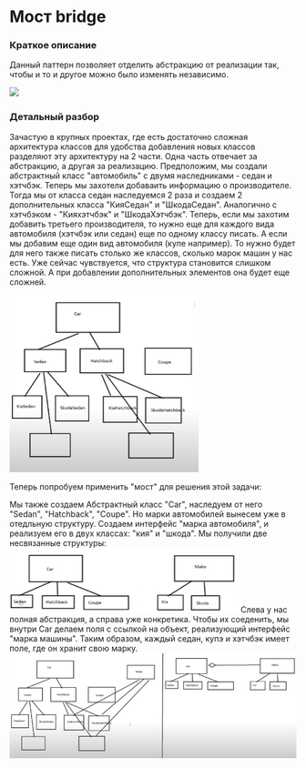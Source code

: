 # Мост bridge
### Краткое описание
Данный паттерн позволяет отделить абстракцию от реализации так, чтобы и то и другое можно было изменять независимо.


![](https://habrastorage.org/r/w1560/getpro/habr/post_images/a37/91c/32c/a3791c32c219678bc6549b012747497d.jpg)

### Детальный разбор
Зачастую в крупных проектах, где есть достаточно сложная архитектура классов для удобства добавления новых классов разделяют эту архитектуру на 2 части. Одна часть отвечает за абстракцию, а другая за реализацию.
Предположим, мы создали абстрактный класс "автомобиль" с двумя наследниками - седан и хэтчбэк. Теперь мы захотели добаваить информацию о производителе. Тогда мы от класса седан наследуемся 2 раза и создаем 2 дополнительных класса "КияСедан" и "ШкодаСедан". Аналогично с хэтчбэком - "Кияхэтчбэк" и "ШкодаХэтчбэк". Теперь, если мы захотим добавить третьего производителя, то нужно еще для каждого вида автомобиля (хэтчбэк или седан) еще по одному классу писать. А если мы добавим еще один вид автомобиля (купе например). То нужно будет для него также писать столько же классов, сколько марок машин у нас есть. Уже сейчас чувствуется, что структура становится слишком сложной. А при добавлении дополнительных элементов она будет еще сложней.

![](https://github.com/mperestoronin/JavaPatterns/blob/main/photos/bridge1.png)

Теперь попробуем применить "мост" для решения этой задачи:

Мы также создаем Абстрактный класс "Car", наследуем от него "Sedan", "Hatchback", "Coupe".
Но марки автомобилей вынесем уже в отедльную структуру. Создаем интерфейс "марка автомобиля", и реализуем его в двух классах: "кия" и "шкода".
Мы получили две несвязанные структуры:
![](https://github.com/mperestoronin/JavaPatterns/blob/main/photos/bridge2.png)
Слева у нас полная абстракция, а справа уже конкретика. Чтобы их соеденить, мы внутри Car делаем поля с ссылкой на объект, реализующий интерфейс "марка машины". Таким образом, каждый седан, купэ и хэтчбэк имеет поле, где он хранит свою марку.
![](https://github.com/mperestoronin/JavaPatterns/blob/main/photos/bridge3.png)




